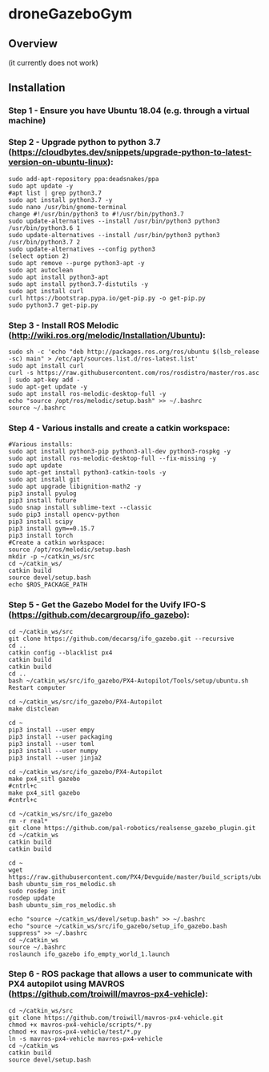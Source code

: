 # droneGazeboGym
## Overview 
(it currently does not work)
## Installation
### Step 1 - Ensure you have Ubuntu 18.04 (e.g. through a virtual machine)
### Step 2 - Upgrade python to python 3.7 (https://cloudbytes.dev/snippets/upgrade-python-to-latest-version-on-ubuntu-linux):
```
sudo add-apt-repository ppa:deadsnakes/ppa
sudo apt update -y
#apt list | grep python3.7
sudo apt install python3.7 -y
sudo nano /usr/bin/gnome-terminal
change #!/usr/bin/python3 to #!/usr/bin/python3.7
sudo update-alternatives --install /usr/bin/python3 python3 /usr/bin/python3.6 1
sudo update-alternatives --install /usr/bin/python3 python3 /usr/bin/python3.7 2
sudo update-alternatives --config python3
(select option 2)
sudo apt remove --purge python3-apt -y
sudo apt autoclean
sudo apt install python3-apt
sudo apt install python3.7-distutils -y
sudo apt install curl
curl https://bootstrap.pypa.io/get-pip.py -o get-pip.py
sudo python3.7 get-pip.py
```
### Step 3 - Install ROS Melodic (http://wiki.ros.org/melodic/Installation/Ubuntu):
```
sudo sh -c 'echo "deb http://packages.ros.org/ros/ubuntu $(lsb_release -sc) main" > /etc/apt/sources.list.d/ros-latest.list'
sudo apt install curl
curl -s https://raw.githubusercontent.com/ros/rosdistro/master/ros.asc | sudo apt-key add -
sudo apt-get update -y
sudo apt install ros-melodic-desktop-full -y
echo "source /opt/ros/melodic/setup.bash" >> ~/.bashrc
source ~/.bashrc
```
### Step 4 - Various installs and create a catkin workspace:
```
#Various installs:
sudo apt install python3-pip python3-all-dev python3-rospkg -y
sudo apt install ros-melodic-desktop-full --fix-missing -y
sudo apt update
sudo apt-get install python3-catkin-tools -y
sudo apt install git
sudo apt upgrade libignition-math2 -y
pip3 install pyulog
pip3 install future
sudo snap install sublime-text --classic
sudo pip3 install opencv-python
pip3 install scipy
pip3 install gym==0.15.7
pip3 install torch
#Create a catkin workspace:
source /opt/ros/melodic/setup.bash
mkdir -p ~/catkin_ws/src
cd ~/catkin_ws/
catkin build
source devel/setup.bash
echo $ROS_PACKAGE_PATH
```
### Step 5 - Get the Gazebo Model for the Uvify IFO-S (https://github.com/decargroup/ifo_gazebo):
```
cd ~/catkin_ws/src
git clone https://github.com/decarsg/ifo_gazebo.git --recursive
cd ..
catkin config --blacklist px4
catkin build
catkin build
cd ..
bash ~/catkin_ws/src/ifo_gazebo/PX4-Autopilot/Tools/setup/ubuntu.sh
Restart computer

cd ~/catkin_ws/src/ifo_gazebo/PX4-Autopilot
make distclean

cd ~
pip3 install --user empy
pip3 install --user packaging
pip3 install --user toml
pip3 install --user numpy
pip3 install --user jinja2

cd ~/catkin_ws/src/ifo_gazebo/PX4-Autopilot
make px4_sitl gazebo
#cntrl+c
make px4_sitl gazebo
#cntrl+c

cd ~/catkin_ws/src/ifo_gazebo
rm -r real*
git clone https://github.com/pal-robotics/realsense_gazebo_plugin.git
cd ~/catkin_ws
catkin build
catkin build

cd ~
wget https://raw.githubusercontent.com/PX4/Devguide/master/build_scripts/ubuntu_sim_ros_melodic.sh
bash ubuntu_sim_ros_melodic.sh
sudo rosdep init
rosdep update
bash ubuntu_sim_ros_melodic.sh

echo "source ~/catkin_ws/devel/setup.bash" >> ~/.bashrc
echo "source ~/catkin_ws/src/ifo_gazebo/setup_ifo_gazebo.bash suppress" >> ~/.bashrc
cd ~/catkin_ws
source ~/.bashrc
roslaunch ifo_gazebo ifo_empty_world_1.launch
```
### Step 6 - ROS package that allows a user to communicate with PX4 autopilot using MAVROS (https://github.com/troiwill/mavros-px4-vehicle):
```
cd ~/catkin_ws/src
git clone https://github.com/troiwill/mavros-px4-vehicle.git
chmod +x mavros-px4-vehicle/scripts/*.py
chmod +x mavros-px4-vehicle/test/*.py
ln -s mavros-px4-vehicle mavros-px4-vehicle
cd ~/catkin_ws
catkin build
source devel/setup.bash
```